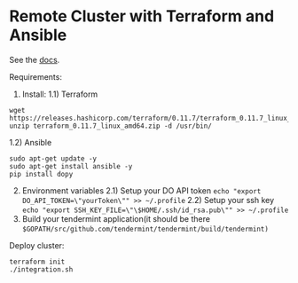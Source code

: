 # Remote Cluster with Terraform and Ansible

See the [docs](https://tendermint.com/docs/networks/terraform-and-ansible.html).

Requirements:
1) Install:
1.1) Terraform
```
wget https://releases.hashicorp.com/terraform/0.11.7/terraform_0.11.7_linux_amd64.zip
unzip terraform_0.11.7_linux_amd64.zip -d /usr/bin/
```
1.2) Ansible
``` sudo apt-add-repository ppa:ansible/ansible -y
sudo apt-get update -y
sudo apt-get install ansible -y
pip install dopy
```
2) Environment variables
2.1) Setup your DO API token
`echo "export DO_API_TOKEN=\"yourToken\"" >> ~/.profile`
2.2) Setup your ssh key
`echo "export SSH_KEY_FILE=\"\$HOME/.ssh/id_rsa.pub\"" >> ~/.profile`
3) Build your tendermint application(it should be there `$GOPATH/src/github.com/tendermint/tendermint/build/tendermint)`

Deploy cluster:
```
terraform init
./integration.sh
```

